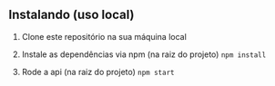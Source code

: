 ## Instalando (uso local)

1. Clone este repositório na sua máquina local

2. Instale as dependências via npm (na raiz do projeto)
   `npm install`

4. Rode a api (na raiz do projeto)
   `npm start`